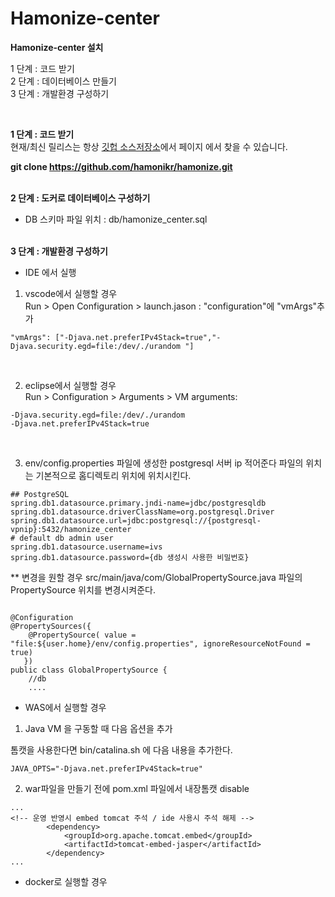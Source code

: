 # Hamonize-center

<b>Hamonize-center 설치</b>

1 단계 : 코드 받기<br>
2 단계 : 데이터베이스 만들기<br>
3 단계 : 개발환경 구성하기<br>

<br>

**1 단계 : 코드 받기**<br>
현재/최신 릴리스는 항상 [깃헙 소스저장소](https://github.com/hamonikr/hamonize)에서 페이지 에서 찾을 수 있습니다. 

<b>git clone https://github.com/hamonikr/hamonize.git </b><br><br>


**2 단계 : 도커로 데이터베이스 구성하기**<br>
- DB 스키마 파일 위치 : db/hamonize_center.sql 
<br><br> 

**3 단계 : 개발환경 구성하기**
- IDE 에서 실행<br>


1) vscode에서 실행할 경우<br>
Run > Open Configuration > launch.jason : "configuration"에 "vmArgs"추가 

```
"vmArgs": ["-Djava.net.preferIPv4Stack=true","-Djava.security.egd=file:/dev/./urandom "] 
```
<br>

2) eclipse에서 실행할 경우<br>
Run > Configuration > Arguments > VM arguments:

```
-Djava.security.egd=file:/dev/./urandom
-Djava.net.preferIPv4Stack=true
```
<br>

3) env/config.properties 파일에 생성한 postgresql 서버 ip 적어준다 파일의 위치는 기본적으로 홈디렉토리 위치에 위치시킨다. 
```
## PostgreSQL
spring.db1.datasource.primary.jndi-name=jdbc/postgresqldb
spring.db1.datasource.driverClassName=org.postgresql.Driver
spring.db1.datasource.url=jdbc:postgresql://{postgresql-vpnip}:5432/hamonize_center
# default db admin user
spring.db1.datasource.username=ivs
spring.db1.datasource.password={db 생성시 사용한 비밀번호}

```
** 변경을 원할 경우 src/main/java/com/GlobalPropertySource.java 파일의 PropertySource 위치를 변경시켜준다.
```

@Configuration
@PropertySources({
    @PropertySource( value = "file:${user.home}/env/config.properties", ignoreResourceNotFound = true)
   })
public class GlobalPropertySource {
    //db
    ....
```


- WAS에서 실행할 경우 <br>

1) Java VM 을 구동할 때 다음 옵션을 추가

톰캣을 사용한다면 bin/catalina.sh 에 다음 내용을 추가한다.

```
JAVA_OPTS="-Djava.net.preferIPv4Stack=true"
```
2) war파일을 만들기 전에 pom.xml 파일에서 내장톰캣 disable

```
...
<!-- 운영 반영시 embed tomcat 주석 / ide 사용시 주석 해제 -->
		<dependency>
			<groupId>org.apache.tomcat.embed</groupId>
			<artifactId>tomcat-embed-jasper</artifactId>
		</dependency>
...		
```



- docker로 실행할 경우<br>
```
```


